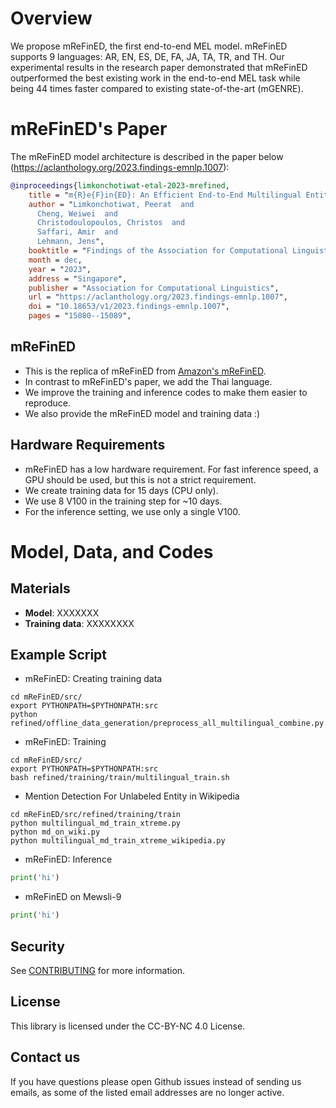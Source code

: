 # Overview
We propose mReFinED, the first end-to-end MEL model. mReFinED supports 9 languages: AR, EN, ES, DE, FA, JA, TA, TR, and TH. Our experimental results in the research paper demonstrated that mReFinED outperformed the best existing work in the end-to-end MEL task while being 44 times faster compared to existing state-of-the-art (mGENRE).

# mReFinED's Paper
The mReFinED model architecture is described in the paper below (https://aclanthology.org/2023.findings-emnlp.1007):
```bibtex
@inproceedings{limkonchotiwat-etal-2023-mrefined,
    title = "m{R}e{F}in{ED}: An Efficient End-to-End Multilingual Entity Linking System",
    author = "Limkonchotiwat, Peerat  and
      Cheng, Weiwei  and
      Christodoulopoulos, Christos  and
      Saffari, Amir  and
      Lehmann, Jens",
    booktitle = "Findings of the Association for Computational Linguistics: EMNLP 2023",
    month = dec,
    year = "2023",
    address = "Singapore",
    publisher = "Association for Computational Linguistics",
    url = "https://aclanthology.org/2023.findings-emnlp.1007",
    doi = "10.18653/v1/2023.findings-emnlp.1007",
    pages = "15080--15089",
```

## mReFinED
- This is the replica of mReFinED from [Amazon's mReFinED](https://github.com/amazon-science/ReFinED/tree/mrefined).
- In contrast to mReFinED's paper, we add the Thai language.  
- We improve the training and inference codes to make them easier to reproduce.
- We also provide the mReFinED model and training data :) 

## Hardware Requirements
- mReFinED has a low hardware requirement. For fast inference speed, a GPU should be used, but this is not a strict requirement.
- We create training data for 15 days (CPU only).
- We use 8 V100 in the training step for ~10 days.
- For the inference setting, we use only a single V100.

# Model, Data, and Codes

## Materials
- **Model**: XXXXXXX
- **Training data**: XXXXXXXX

## Example Script
- mReFinED: Creating training data
```
cd mReFinED/src/
export PYTHONPATH=$PYTHONPATH:src
python refined/offline_data_generation/preprocess_all_multilingual_combine.py
```
- mReFinED: Training
```
cd mReFinED/src/
export PYTHONPATH=$PYTHONPATH:src
bash refined/training/train/multilingual_train.sh
```
- Mention Detection For Unlabeled Entity in Wikipedia
```
cd mReFinED/src/refined/training/train
python multilingual_md_train_xtreme.py
python md_on_wiki.py
python multilingual_md_train_xtreme_wikipedia.py
```
- mReFinED: Inference
```python
print('hi')
```
- mReFinED on Mewsli-9
```python
print('hi')
```  
 
## Security

See [CONTRIBUTING](CONTRIBUTING.md#security-issue-notifications) for more information.

## License

This library is licensed under the CC-BY-NC 4.0 License.

## Contact us
If you have questions please open Github issues instead of sending us emails, as some of the listed email addresses are no longer active.
